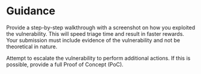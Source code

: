 # Guidance

Provide a step-by-step walkthrough with a screenshot on how you exploited the vulnerability. This will speed triage time and result in faster rewards. Your submission must include evidence of the vulnerability and not be theoretical in nature.

Attempt to escalate the vulnerability to perform additional actions. If this is possible, provide a full Proof of Concept (PoC).
